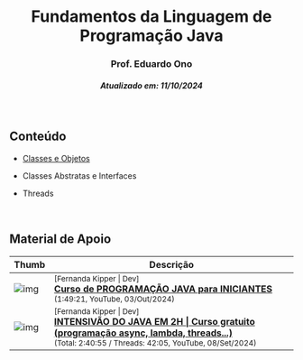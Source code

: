 <h1 align="center">Fundamentos da Linguagem de Programação Java</h1>
<h3 align="center">Prof. Eduardo Ono</h3>
<h5 align="center">Atualizado em: 11/10/2024</h5>

&nbsp;

## Conteúdo

* [Classes e Objetos](./01-classes-e-objetos.md)

* Classes Abstratas e Interfaces

* Threads

&nbsp;

## Material de Apoio

| Thumb | Descrição |
| --- | --- |
| ![img](https://img.youtube.com/vi/nODe5lFcGpg/default.jpg) | <sup>[Fernanda Kipper \| Dev]</sup><br>[__Curso de PROGRAMAÇÃO JAVA para INICIANTES__](https://www.youtube.com/watch?v=nODe5lFcGpg)<br><sub>(1:49:21, YouTube, 03/Out/2024)</sub> |
| ![img](https://img.youtube.com/vi/epGY4wPZ4I0/default.jpg) | <sup>[Fernanda Kipper \| Dev]</sup><br>[__INTENSIVÃO DO JAVA EM 2H \| Curso gratuito (programação async, lambda, threads...)__](https://www.youtube.com/watch?v=epGY4wPZ4I0&t=7130s)<br><sub>(Total: 2:40:55 / Threads: 42:05, YouTube, 08/Set/2024)</sub> |

&nbsp;
